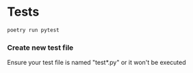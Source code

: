 # Tests

```bash
poetry run pytest
```

### Create new test file

Ensure your test file is named "test\*.py" or it won't be executed
